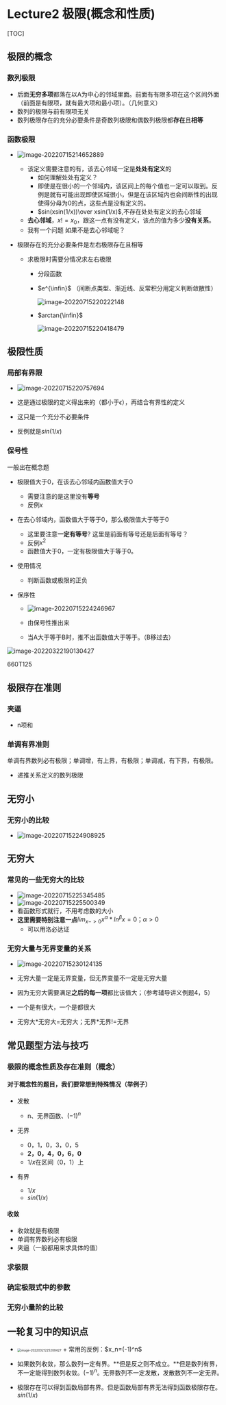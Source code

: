 # Lecture2 极限(概念和性质)

[TOC]

## 极限的概念

### 数列极限

+ 后面**无穷多项**都落在以A为中心的邻域里面。前面有有限多项在这个区间外面（前面是有限项，就有最大项和最小项）。（几何意义）
+ 数列的极限与前有限项无关
+ 数列极限存在的充分必要条件是奇数列极限和偶数列极限都**存在**且**相等**

### 函数极限

+ ![image-20220715214652889](https://raw.githubusercontent.com/Alemdx/pic-bed/master/linear/image-20220715214652889.png)

  + 该定义需要注意的有，该去心邻域一定是**处处有定义**的
    + 如何理解处处有定义？
    + 即使是在很小的一个邻域内，该区间上的每个值也一定可以取到。反例是就有可能出现即使区域很小，但是在该区域内也会间断性的出现使得分母为0的点，这些点是没有定义的。
    + $sin(xsin(1/x))\over xsin(1/x)$,不存在处处有定义的去心邻域
  + **去心邻域**，$x!=x_0$，跟这一点有没有定义，该点的值为多少**没有关系**。
  + 我有一个问题 如果不是去心邻域呢？

+ 极限存在的充分必要条件是左右极限存在且相等

  + 求极限时需要分情况求左右极限

    + 分段函数

    + $e^{\infin}$  （间断点类型、渐近线、反常积分用定义判断敛散性）

      ![image-20220715220222148](https://raw.githubusercontent.com/Alemdx/pic-bed/master/linear/image-20220715220222148.png)

    + $arctan{\infin}$

      ![image-20220715220418479](https://raw.githubusercontent.com/Alemdx/pic-bed/master/linear/image-20220715220418479.png)

## 极限性质

### 局部有界限



+ ![image-20220715220757694](https://raw.githubusercontent.com/Alemdx/pic-bed/master/linear/image-20220715220757694.png)

+ 这是通过极限的定义得出来的（都小于$\epsilon$），再结合有界性的定义
+ 这只是一个充分不必要条件
+ 反例就是$sin(1/x)$

### 保号性

一般出在概念题

+ 极限值大于0，在该去心邻域内函数值大于0

  + 需要注意的是这里没有**等号**
  + 反例$x$

+ 在去心邻域内，函数值大于等于0，那么极限值大于等于0

  + 这里要注意**一定有等号**? 这里是前面有等号还是后面有等号？
  + 反例$x^2$
  + 函数值大于0，一定有极限值大于等于0。

+ 使用情况

  + 判断函数或极限的正负

+ 保序性

  + ![image-20220715224246967](https://raw.githubusercontent.com/Alemdx/pic-bed/master/linear/image-20220715224246967.png)

  + 由保号性推出来
  + 当A大于等于B时，推不出函数值大于等于。（B移过去）

<img src="https://raw.githubusercontent.com/Alemdx/pic-bed/master/math/image-20220322190130427.png" alt="image-20220322190130427"/>

660T125

## 极限存在准则

### 夹逼

+ n项和

### 单调有界准则

单调有界数列必有极限；单调增，有上界，有极限；单调减，有下界，有极限。

+ 递推关系定义的数列极限

## 无穷小

### 无穷小的比较

+ ![image-20220715224908925](https://raw.githubusercontent.com/Alemdx/pic-bed/master/linear/image-20220715224908925.png)

## 无穷大

### 常见的一些无穷大的比较

+ ![image-20220715225345485](https://raw.githubusercontent.com/Alemdx/pic-bed/master/linear/image-20220715225345485.png)
+ ![image-20220715225500349](https://raw.githubusercontent.com/Alemdx/pic-bed/master/linear/image-20220715225500349.png)
+ 看函数形式就行，不用考虑数的大小
+ **这里需要特别注意一点**$lim_{x->0} x^ \alpha*ln^ \beta x=0 ；\alpha>0$
  + 可以用洛必达证


### 无穷大量与无界变量的关系

+ ![image-20220715230124135](https://raw.githubusercontent.com/Alemdx/pic-bed/master/linear/image-20220715230124135.png)

+ 无穷大量一定是无界变量，但无界变量不一定是无穷大量
+ 因为无穷大需要满足**之后的每一项**都比该值大；（参考辅导讲义例题4，5）
+ 一个是有很大，一个是都很大
+ 无穷大*无穷大=无穷大；无界\*无界!=无界

## 常见题型方法与技巧

### 极限的概念性质及存在准则（概念）

#### 对于概念性的题目，我们要常想到特殊情况（举例子）

+ 发散
  + n、无界函数、$(-1)^n$

+ 无界
  + 0，1，0，3，0，5
  + **2，0，4，0，6，0**
  + $1/x$在区间（0，1）上

+ 有界
  + $1/x$
  + $sin(1/x)$

#### 收敛

+ 收敛就是有极限
+ 单调有界数列必有极限
+ 夹逼（一般都用来求具体的值）

### 求极限

### 确定极限式中的参数

### 无穷小量阶的比较

## 一轮复习中的知识点

+ <img src="https://raw.githubusercontent.com/Alemdx/pic-bed/master/math/image-20220321225208427.png" alt="image-20220321225208427" style="zoom:50%;" />
  + 常用的反例：$x_n=(-1)^n$

+ 如果数列收敛，那么数列一定有界。**但是反之则不成立。**但是数列有界，不一定能得到数列收敛。$(-1)^n$。无界数列不一定发散，发散数列不一定无界。
+ 极限存在可以得到函数局部有界。但是函数局部有界无法得到函数极限存在。$sin(1/x)$
